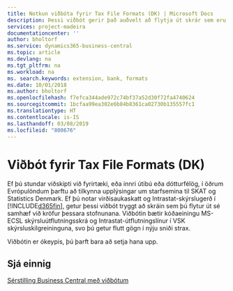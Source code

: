```yaml
---
title: Notkun viðbóta fyrir Tax File Formats (DK) | Microsoft Docs
description: Þessi viðbót gerir það auðvelt að flytja út skrár sem eru forstilltar til að uppfylla kröfur banka um rafræna skráningu.
services: project-madeira
documentationcenter: ''
author: bholtorf
ms.service: dynamics365-business-central
ms.topic: article
ms.devlang: na
ms.tgt_pltfrm: na
ms.workload: na
ms. search.keywords: extension, bank, formats
ms.date: 10/01/2018
ms.author: bholtorf
ms.openlocfilehash: f7efca344ade972c74bf37a52d30f72fa4740624
ms.sourcegitcommit: 1bcfaa99ea302e6b84b8361ca02730b135557fc1
ms.translationtype: HT
ms.contentlocale: is-IS
ms.lasthandoff: 03/08/2019
ms.locfileid: "800676"
---
```

# <a name="the-tax-file-formats-dk-extension"></a>Viðbót fyrir Tax File Formats (DK)
Ef þú stundar viðskipti við fyrirtæki, eða innri útibú eða dótturfélög, í öðrum Evrópulöndum þarftu að tilkynna upplýsingar um starfsemina til SKAT og Statistics Denmark. Ef þú notar virðisaukaskatt og Intrastat-skýrslugerð í [!INCLUDE[d365fin](includes/d365fin_md.md)], getur þessi viðbót tryggt að skráin sem þú flytur út sé samhæf við kröfur þessara stofnunana. Viðbótin bætir kóðaeiningu MS-ECSL skýrsluútflutningsskrá og Intrastat-útflutningslínur í VSK skýrsluskilgreininguna, svo þú getur flutt gögn í nýju sniði strax.

Viðbótin er ókeypis, þú þarft bara að setja hana upp.

## <a name="see-also"></a>Sjá einnig
[Sérstilling Business Central með viðbótum](ui-extensions.md)
